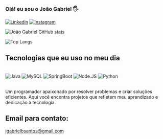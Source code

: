 ### Olá! eu sou  o João Gabriel 🖐️

[![Linkedin](https://img.shields.io/badge/LinkedIn-0077B5?style=for-the-badge&logo=linkedin&logoColor=white
)](https://www.linkedin.com/in/joão-gabriel-04431922b/)
[![Instagram](https://img.shields.io/badge/Instagram-E4405F?style=for-the-badge&logo=instagram&logoColor=white
)](https://www.instagram.com/jgabrielbs9/)

![João Gabriel GitHub stats](https://github-readme-stats.vercel.app/api?username=jgabrielbs7&show_icons=true&theme=github_dark)

![Top Langs](https://github-readme-stats.vercel.app/api/top-langs/?username=jgabrielbs7&hide_progress=true)

## Tecnologias que eu uso no meu dia

<div style="display: inline_block"><br>
    <img align="center" alt="Java" src="https://img.shields.io/badge/Java-ED8B00?style=for-the-badge&logo=openjdk&logoColor=white">
    <img align="center" alt="MySQL" src="https://img.shields.io/badge/MySQL-00000F?style=for-the-badge&logo=mysql&logoColor=white">
     <img align="center" alt="SpringBoot" src="https://img.shields.io/badge/Spring-6DB33F?style=for-the-badge&logo=spring&logoColor=white">
     <img align="center" alt="Node.JS" src="https://img.shields.io/badge/Node.js-43853D?style=for-the-badge&logo=node.js&logoColor=white">
     <img align="center" alt="Python" src="https://img.shields.io/badge/Python-14354C?style=for-the-badge&logo=python&logoColor=white">
</div><br/>

Um programador apaixonado por resolver problemas e criar soluções eficientes. Aqui você encontra projetos que refletem meu aprendizado e dedicação à tecnologia.

## Email para contato:
jgabrielbsantos@gmail.com

